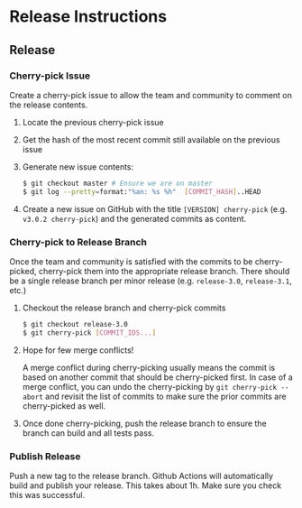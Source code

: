 # Release Instructions

## Release

### Cherry-pick Issue

Create a cherry-pick issue to allow the team and community to comment on the release contents.

1. Locate the previous cherry-pick issue
2. Get the hash of the most recent commit still available on the previous issue
3. Generate new issue contents:

    ```bash
    $ git checkout master # Ensure we are on master
    $ git log --pretty=format:"%an: %s %h"  [COMMIT_HASH]..HEAD
    ```
4. Create a new issue on GitHub with the title `[VERSION] cherry-pick` (e.g. `v3.0.2 cherry-pick`) and the generated commits
as content.

### Cherry-pick to Release Branch

Once the team and community is satisfied with the commits to be cherry-picked, cherry-pick them into the appropriate
release branch. There should be a single release branch per minor release (e.g. `release-3.0`, `release-3.1`, etc.)

1. Checkout the release branch and cherry-pick commits

    ```bash
    $ git checkout release-3.0
    $ git cherry-pick [COMMIT_IDS...]
    ```

2. Hope for few merge conflicts!

    A merge conflict during cherry-picking usually means the commit is based on another commit that should be
    cherry-picked first. In case of a merge conflict, you can undo the cherry-picking by `git cherry-pick --abort` and
    revisit the list of commits to make sure the prior commits are cherry-picked as well.

3. Once done cherry-picking, push the release branch to ensure the branch can build and all tests pass.

### Publish Release

Push a new tag to the release branch. Github Actions will automatically build and publish your release. This takes about
1h. Make sure you check this was successful.
